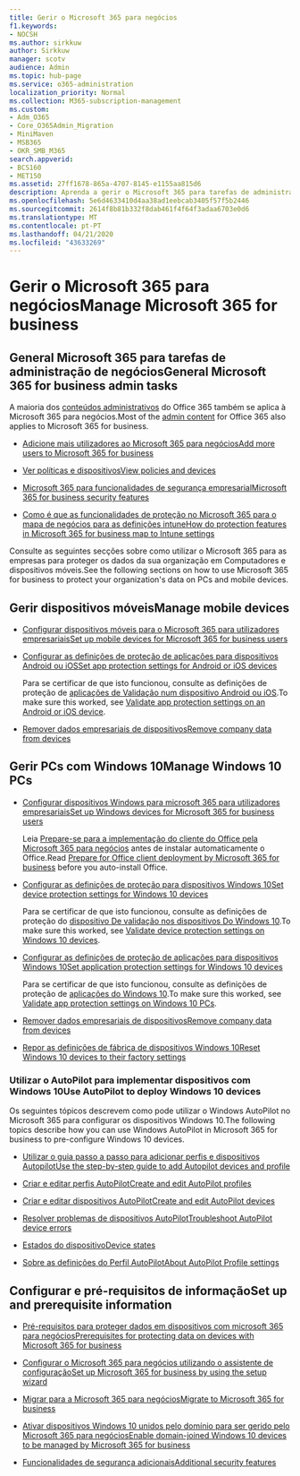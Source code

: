 ```yaml
---
title: Gerir o Microsoft 365 para negócios
f1.keywords:
- NOCSH
ms.author: sirkkuw
author: Sirkkuw
manager: scotv
audience: Admin
ms.topic: hub-page
ms.service: o365-administration
localization_priority: Normal
ms.collection: M365-subscription-management
ms.custom:
- Adm_O365
- Core_O365Admin_Migration
- MiniMaven
- MSB365
- OKR_SMB_M365
search.appverid:
- BCS160
- MET150
ms.assetid: 27ff1678-865a-4707-8145-e1155aa815d6
description: Aprenda a gerir o Microsoft 365 para tarefas de administração relacionadas com negócios, dispositivos móveis, PCs windows 10 e muitas dessas tarefas.
ms.openlocfilehash: 5e6d4633410d4aa38ad1eebcab3405f57f5b2446
ms.sourcegitcommit: 2614f8b81b332f8dab461f4f64f3adaa6703e0d6
ms.translationtype: MT
ms.contentlocale: pt-PT
ms.lasthandoff: 04/21/2020
ms.locfileid: "43633269"
---
```

# <a name="manage-microsoft-365-for-business"></a><span data-ttu-id="99a7d-103">Gerir o Microsoft 365 para negócios</span><span class="sxs-lookup"><span data-stu-id="99a7d-103">Manage Microsoft 365 for business</span></span>

## <a name="general-microsoft-365-for-business-admin-tasks"></a><span data-ttu-id="99a7d-104">General Microsoft 365 para tarefas de administração de negócios</span><span class="sxs-lookup"><span data-stu-id="99a7d-104">General Microsoft 365 for business admin tasks</span></span>

<span data-ttu-id="99a7d-105">A maioria dos [conteúdos administrativos](https://docs.microsoft.com/office365/admin/admin-home) do Office 365 também se aplica à Microsoft 365 para negócios.</span><span class="sxs-lookup"><span data-stu-id="99a7d-105">Most of the [admin content](https://docs.microsoft.com/office365/admin/admin-home) for Office 365 also applies to Microsoft 365 for business.</span></span>

- [<span data-ttu-id="99a7d-106">Adicione mais utilizadores ao Microsoft 365 para negócios</span><span class="sxs-lookup"><span data-stu-id="99a7d-106">Add more users to Microsoft 365 for business</span></span>](add-users-m365b.md)
    
- [<span data-ttu-id="99a7d-107">Ver políticas e dispositivos</span><span class="sxs-lookup"><span data-stu-id="99a7d-107">View policies and devices</span></span>](view-policies-and-devices.md)
    
- [<span data-ttu-id="99a7d-108">Microsoft 365 para funcionalidades de segurança empresarial</span><span class="sxs-lookup"><span data-stu-id="99a7d-108">Microsoft 365 for business security features</span></span>](security-features.md)
    
- [<span data-ttu-id="99a7d-109">Como é que as funcionalidades de proteção no Microsoft 365 para o mapa de negócios para as definições intune</span><span class="sxs-lookup"><span data-stu-id="99a7d-109">How do protection features in Microsoft 365 for business map to Intune settings</span></span>](map-protection-features-to-intune-settings.md)
    
<span data-ttu-id="99a7d-110">Consulte as seguintes secções sobre como utilizar o Microsoft 365 para as empresas para proteger os dados da sua organização em Computadores e dispositivos móveis.</span><span class="sxs-lookup"><span data-stu-id="99a7d-110">See the following sections on how to use Microsoft 365 for business to protect your organization's data on PCs and mobile devices.</span></span>
  
## <a name="manage-mobile-devices"></a><span data-ttu-id="99a7d-111">Gerir dispositivos móveis</span><span class="sxs-lookup"><span data-stu-id="99a7d-111">Manage mobile devices</span></span>

- [<span data-ttu-id="99a7d-112">Configurar dispositivos móveis para o Microsoft 365 para utilizadores empresariais</span><span class="sxs-lookup"><span data-stu-id="99a7d-112">Set up mobile devices for Microsoft 365 for business users</span></span>](set-up-mobile-devices.md)
    
- [<span data-ttu-id="99a7d-113">Configurar as definições de proteção de aplicações para dispositivos Android ou iOS</span><span class="sxs-lookup"><span data-stu-id="99a7d-113">Set app protection settings for Android or iOS devices</span></span>](app-protection-settings-for-android-and-ios.md)
    
    <span data-ttu-id="99a7d-114">Para se certificar de que isto funcionou, consulte as definições de proteção de [aplicações de Validação num dispositivo Android ou iOS](validate-settings-on-android-or-ios.md).</span><span class="sxs-lookup"><span data-stu-id="99a7d-114">To make sure this worked, see [Validate app protection settings on an Android or iOS device](validate-settings-on-android-or-ios.md).</span></span> 
    
- [<span data-ttu-id="99a7d-115">Remover dados empresariais de dispositivos</span><span class="sxs-lookup"><span data-stu-id="99a7d-115">Remove company data from devices</span></span>](remove-company-data.md)
    
## <a name="manage-windows-10-pcs"></a><span data-ttu-id="99a7d-116">Gerir PCs com Windows 10</span><span class="sxs-lookup"><span data-stu-id="99a7d-116">Manage Windows 10 PCs</span></span>

- [<span data-ttu-id="99a7d-117">Configurar dispositivos Windows para microsoft 365 para utilizadores empresariais</span><span class="sxs-lookup"><span data-stu-id="99a7d-117">Set up Windows devices for Microsoft 365 for business users</span></span>](set-up-windows-devices.md)

    <span data-ttu-id="99a7d-118">Leia [Prepare-se para a implementação do cliente do Office pela Microsoft 365 para negócios](prepare-for-office-client-deployment.md) antes de instalar automaticamente o Office.</span><span class="sxs-lookup"><span data-stu-id="99a7d-118">Read [Prepare for Office client deployment by Microsoft 365 for business](prepare-for-office-client-deployment.md) before you auto-install Office.</span></span> 
    
- [<span data-ttu-id="99a7d-119">Configurar as definições de proteção para dispositivos Windows 10</span><span class="sxs-lookup"><span data-stu-id="99a7d-119">Set device protection settings for Windows 10 devices</span></span>](protection-settings-for-windows-10-pcs.md)
    
    <span data-ttu-id="99a7d-120">Para se certificar de que isto funcionou, consulte as definições de proteção do [dispositivo De validação nos dispositivos Do Windows 10](validate-settings-on-windows-10-pcs.md).</span><span class="sxs-lookup"><span data-stu-id="99a7d-120">To make sure this worked, see [Validate device protection settings on Windows 10 devices](validate-settings-on-windows-10-pcs.md).</span></span> 
    
- [<span data-ttu-id="99a7d-121">Configurar as definições de proteção de aplicações para dispositivos Windows 10</span><span class="sxs-lookup"><span data-stu-id="99a7d-121">Set application protection settings for Windows 10 devices</span></span>](protection-settings-for-windows-10-devices.md)
    
    <span data-ttu-id="99a7d-122">Para se certificar de que isto funcionou, consulte as definições de proteção de [aplicações do Windows 10](validate-protection-settings-on-windows-10-pcs.md).</span><span class="sxs-lookup"><span data-stu-id="99a7d-122">To make sure this worked, see [Validate app protection settings on Windows 10 PCs](validate-protection-settings-on-windows-10-pcs.md).</span></span> 
    
- [<span data-ttu-id="99a7d-123">Remover dados empresariais de dispositivos</span><span class="sxs-lookup"><span data-stu-id="99a7d-123">Remove company data from devices</span></span>](remove-company-data.md)
    
- [<span data-ttu-id="99a7d-124">Repor as definições de fábrica de dispositivos Windows 10</span><span class="sxs-lookup"><span data-stu-id="99a7d-124">Reset Windows 10 devices to their factory settings</span></span>](reset-devices-to-factory-settings.md)
    
### <a name="use-autopilot-to-deploy-windows-10-devices"></a><span data-ttu-id="99a7d-125">Utilizar o AutoPilot para implementar dispositivos com Windows 10</span><span class="sxs-lookup"><span data-stu-id="99a7d-125">Use AutoPilot to deploy Windows 10 devices</span></span>

<span data-ttu-id="99a7d-126">Os seguintes tópicos descrevem como pode utilizar o Windows AutoPilot no Microsoft 365 para configurar os dispositivos Windows 10.</span><span class="sxs-lookup"><span data-stu-id="99a7d-126">The following topics describe how you can use Windows AutoPilot in Microsoft 365 for business to pre-configure Windows 10 devices.</span></span>
  
- [<span data-ttu-id="99a7d-127">Utilizar o guia passo a passo para adicionar perfis e dispositivos Autopilot</span><span class="sxs-lookup"><span data-stu-id="99a7d-127">Use the step-by-step guide to add Autopilot devices and profile</span></span>](add-autopilot-devices-and-profile.md)
    
- [<span data-ttu-id="99a7d-128">Criar e editar perfis AutoPilot</span><span class="sxs-lookup"><span data-stu-id="99a7d-128">Create and edit AutoPilot profiles</span></span>](create-and-edit-autopilot-profiles.md)
    
- [<span data-ttu-id="99a7d-129">Criar e editar dispositivos AutoPilot</span><span class="sxs-lookup"><span data-stu-id="99a7d-129">Create and edit AutoPilot devices</span></span>](create-and-edit-autopilot-devices.md)
    
- [<span data-ttu-id="99a7d-130">Resolver problemas de dispositivos AutoPilot</span><span class="sxs-lookup"><span data-stu-id="99a7d-130">Troubleshoot AutoPilot device errors</span></span>](troubleshoot-autopilot-errors.md)
    
- [<span data-ttu-id="99a7d-131">Estados do dispositivo</span><span class="sxs-lookup"><span data-stu-id="99a7d-131">Device states</span></span>](device-states.md)
    
- [<span data-ttu-id="99a7d-132">Sobre as definições do Perfil AutoPilot</span><span class="sxs-lookup"><span data-stu-id="99a7d-132">About AutoPilot Profile settings</span></span>](autopilot-profile-settings.md)
    
## <a name="set-up-and-prerequisite-information"></a><span data-ttu-id="99a7d-133">Configurar e pré-requisitos de informação</span><span class="sxs-lookup"><span data-stu-id="99a7d-133">Set up and prerequisite information</span></span>

- [<span data-ttu-id="99a7d-134">Pré-requisitos para proteger dados em dispositivos com microsoft 365 para negócios</span><span class="sxs-lookup"><span data-stu-id="99a7d-134">Prerequisites for protecting data on devices with Microsoft 365 for business</span></span>](pre-requisites-for-data-protection.md)
    
- [<span data-ttu-id="99a7d-135">Configurar o Microsoft 365 para negócios utilizando o assistente de configuração</span><span class="sxs-lookup"><span data-stu-id="99a7d-135">Set up Microsoft 365 for business by using the setup wizard</span></span>](set-up.md)
    
- [<span data-ttu-id="99a7d-136">Migrar para a Microsoft 365 para negócios</span><span class="sxs-lookup"><span data-stu-id="99a7d-136">Migrate to Microsoft 365 for business</span></span>](migrate-to-microsoft-365-business.md)
    
- [<span data-ttu-id="99a7d-137">Ativar dispositivos Windows 10 unidos pelo domínio para ser gerido pelo Microsoft 365 para negócios</span><span class="sxs-lookup"><span data-stu-id="99a7d-137">Enable domain-joined Windows 10 devices to be managed by Microsoft 365 for business</span></span>](manage-windows-devices.md)
    
- [<span data-ttu-id="99a7d-138">Funcionalidades de segurança adicionais</span><span class="sxs-lookup"><span data-stu-id="99a7d-138">Additional security features</span></span>](security-features.md#additional-security-features)
